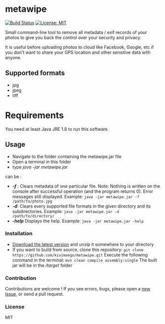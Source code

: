 # metawipe
[![Build Status](https://travis-ci.org/kivimango/metawipe.svg?branch=master)](https://travis-ci.org/kivimango/metawipe) [![License: MIT](https://img.shields.io/badge/License-MIT-yellow.svg)](https://opensource.org/licenses/MIT)

Small command-line tool to remove all metadata / exif records of your photos to give you back the control over your security and privacy. 

It is useful before uploading photos to cloud like Facebook, Google, etc if you don't want to share your GPS location and other sensitive data with anyone.

## Supported formats
  - jpg
  - jpeg
  - tiff

# Requirements
You need at least Java JRE 1.8 to run this software.

## Usage
* Navigate to the folder containing the metawipe.jar file
* Open a terminal in this folder
* type _java -jar metawipe.jar <args>_

_<args>_ can be :
 - ***-f*** : Clears metadata of one particular file.
 Note: Nothing is written on the console after successful operation (and the   program returns 0).
Error messages still displayed.
 Example: ```java -jar metawipe.jar -f /path/to/photo.jpg```
 - ***-d***: Clears every supported file formats in the given directory and its subdirectories.
 Example: ```java -jar metawipe.jar -d /path/to/directory/```
- ***-help*** Displays the help.
Example: ```java -jar metawipe.jar -help```

### Installation
* [Download the latest version](https://github.com/kivimango/metawipe/releases) and unzip it somewhere to your directory
* If you want to build from source, clone this repository:
```git clone https://github.com/kivimango/metawipe.git```
Execute the following command in the terminal:
```mvn clean compile assembly:single```
The built jar will be in the _/target_ folder

### Contribution
Contributions are welcome ! If you see errors, bugs, please open a [new Issue](https://github.com/kivimango/metawipe/issues), or send a pull request.
### License
MIT

